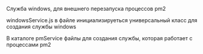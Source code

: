 Служба windows, для внешнего перезапуска процессов pm2

windowsService.js в файле инициализируеться универсальный класс для создания службы windows

В каталоге pmService файлы для создания службы, которая работает с процессами pm2
